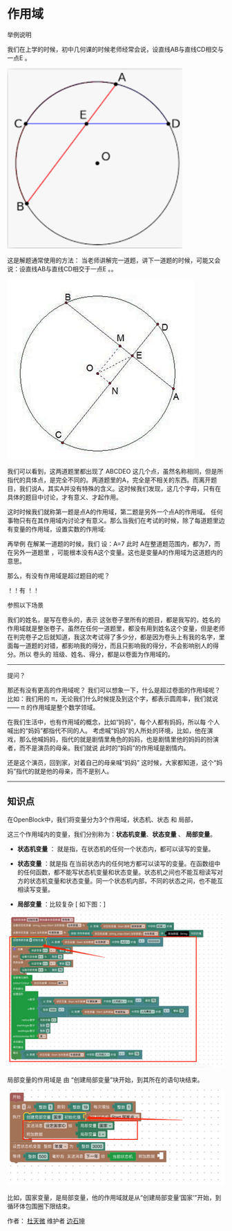# 作用域


举例说明

我们在上学的时候，初中⼏何课的时候⽼师经常会说，设直线AB与直线CD相交与⼀点E 。

![图片](./image/图片.png)

这是解题通常使⽤的⽅法：
当⽼师讲解完⼀道题，讲下⼀道题的时候，可能⼜会说：设直线AB与直线CD相交于⼀点E 。。

![图片1](./image/图片1.png)


我们可以看到，这两道题⾥都出现了 ABCDEO 这⼏个点，虽然名称相同，但是所指代的具体点，是完全不同的。两道题⾥的A，完全是不相关的东⻄。⽽离开题⽬，我们说A，其实A并没有特殊的含义。这时候我们发现，这⼏个字⺟，只有在具体的题⽬中讨论，才有意义、才起作⽤。

这时时候我们就称第⼀题是点A的作⽤域，第⼆题是另外⼀个点A的作⽤域。
任何事物只有在其作⽤域内讨论才有意义。那么当我们在考试的时候，除了每道题⾥边有变量的作⽤域，设置实数的作⽤域:


再举例
在解某⼀道题的时候，我们
设：A=7
此时 A在整道题范围内，都为7，⽽在另外⼀道题⾥ ，可能根本没有A这个变量。这也是变量A的作⽤域为这道题内的意思。

那么，有没有作⽤域是超过题⽬的呢？

！！有 ！！

参照以下场景

我们的姓名，是写在卷头的，表示 这张卷⼦⾥所有的题⽬，都是我写的，姓名的作⽤域就是整张卷⼦。虽然在任何⼀道题⾥，都没有⽤到姓名这个变量，但是⽼师在判完卷⼦之后就知道，我这次考试得了多少分，都是因为卷头上有我的名字，⾥⾯每⼀道题的对错，都影响我的得分，⽽且只影响我的得分，不会影响别⼈的得分。所以 卷头的 班级、姓名、得分，都是以卷⾯为作⽤域的。


------------------------------------

提问？

那还有没有更⾼的作⽤域呢？ 我们可以想象⼀下，什么是超过卷⾯的作⽤域呢？
⽐如：我们⽤的 π，⽆论我们什么时候提及到这个字，都表示圆周率，我们就说 —— π 的作⽤域是整个数学领域。

在我们⽣活中，也有作⽤域的概念，⽐如“妈妈”，每个⼈都有妈妈，所以每
个⼈喊出的“妈妈”都指代不同的⼈。
考虑喊“妈妈”的⼈所处的环境，⽐如，他在演戏，那么他喊妈妈，指代的就是剧情⾥⻆⾊的妈妈，也是剧情⾥他的妈妈的扮演者，⽽不是演员的⺟亲。我们就说 此时的“妈妈”的作⽤域是剧情内。

还是这个演员，回到家，对着⾃⼰的⺟亲喊“妈妈” 这时候，⼤家都知道，这个“妈妈”指代的就是他的⺟亲，⽽不是别⼈。

------------------------------------

## 知识点

在OpenBlock中，我们将变量分为3个作⽤域，状态机、状态 和 局部，

这三个作⽤域内的变量，我们分别称为：__状态机变量__、**状态变量** 、 **局部变量**。

* __状态机变量__ ： 就是指，在状态机的任何⼀个状态内，都可以读写的变量。

* __状态变量__ ：就是指 在当前状态内的任何地⽅都可以读写的变量。在函数组中的任何函数，都不能写状态机变量和状态变量。状态机之间也不能互相读写对⽅的状态机变量和状态变量。同⼀个状态机内部，不同的状态之间，也不能互相读写变量。

* __局部变量__ ：⽐较复杂 [ 如下图：]

![图片3](./image/图片3.png)

局部变量的作⽤域是 由 “创建局部变量”块开始，到其所在的语句块结束。

![图片4](./image/图片4.png)

⽐如，国家变量，是局部变量，他的作⽤域就是从“创建局部变量‘国家’”开始，到循环体包围圈下限结束。


作者：
[杜天微](https://gitee.com/duzc2)
维护者
[边石坤](https://gitee.com/bian-shikun_admin)
